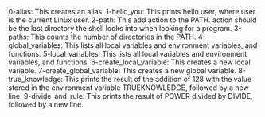 0-alias: This creates an alias.
1-hello_you: This prints hello user, where user is the current Linux user.
2-path: This add action to the PATH. action should be the last directory the shell looks into when looking for a program.
3-paths: This counts the number of directories in the PATH.
4-global_variables: This lists all local variables and environment variables, and functions.
5-local_variables: This lists all local variables and environment variables, and functions.
6-create_local_variable: This creates a new local variable.
7-create_global_variable: This creates a new global variable.
8-true_knowledge: This prints the result of the addition of 128 with the value stored in the environment variable TRUEKNOWLEDGE, followed by a new line.
9-divide_and_rule: This prints the result of POWER divided by DIVIDE, followed by a new line.
